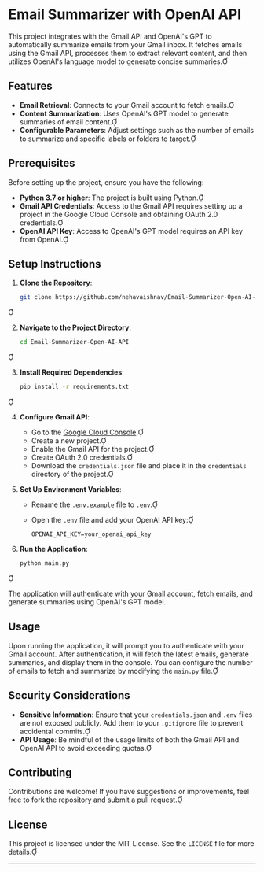 # Email Summarizer with OpenAI API

This project integrates with the Gmail API and OpenAI's GPT to automatically summarize emails from your Gmail inbox. It fetches emails using the Gmail API, processes them to extract relevant content, and then utilizes OpenAI's language model to generate concise summaries.

## Features

- **Email Retrieval**: Connects to your Gmail account to fetch emails.
- **Content Summarization**: Uses OpenAI's GPT model to generate summaries of email content.
- **Configurable Parameters**: Adjust settings such as the number of emails to summarize and specific labels or folders to target.

## Prerequisites

Before setting up the project, ensure you have the following:

- **Python 3.7 or higher**: The project is built using Python.
- **Gmail API Credentials**: Access to the Gmail API requires setting up a project in the Google Cloud Console and obtaining OAuth 2.0 credentials.
- **OpenAI API Key**: Access to OpenAI's GPT model requires an API key from OpenAI.

## Setup Instructions

1. **Clone the Repository**:

   ```bash
   git clone https://github.com/nehavaishnav/Email-Summarizer-Open-AI-API.git
   ```


2. **Navigate to the Project Directory**:

   ```bash
   cd Email-Summarizer-Open-AI-API
   ```


3. **Install Required Dependencies**:

   ```bash
   pip install -r requirements.txt
   ```


4. **Configure Gmail API**:

   - Go to the [Google Cloud Console](https://console.cloud.google.com/).
   - Create a new project.
   - Enable the Gmail API for the project.
   - Create OAuth 2.0 credentials.
   - Download the `credentials.json` file and place it in the `credentials` directory of the project.

5. **Set Up Environment Variables**:

   - Rename the `.env.example` file to `.env`.
   - Open the `.env` file and add your OpenAI API key:

     ```
     OPENAI_API_KEY=your_openai_api_key
     ```

6. **Run the Application**:

   ```bash
   python main.py
   ```


   The application will authenticate with your Gmail account, fetch emails, and generate summaries using OpenAI's GPT model.

## Usage

Upon running the application, it will prompt you to authenticate with your Gmail account. After authentication, it will fetch the latest emails, generate summaries, and display them in the console. You can configure the number of emails to fetch and summarize by modifying the `main.py` file.

## Security Considerations

- **Sensitive Information**: Ensure that your `credentials.json` and `.env` files are not exposed publicly. Add them to your `.gitignore` file to prevent accidental commits.
- **API Usage**: Be mindful of the usage limits of both the Gmail API and OpenAI API to avoid exceeding quotas.

## Contributing

Contributions are welcome! If you have suggestions or improvements, feel free to fork the repository and submit a pull request.

## License

This project is licensed under the MIT License. See the `LICENSE` file for more details.

---


